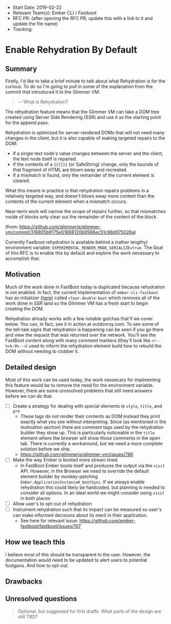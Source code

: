- Start Date: 2019-02-22
- Relevant Team(s): Ember CLI / Fastboot
- RFC PR: (after opening the RFC PR, update this with a link to it and update the file name)
- Tracking:

# Enable Rehydration By Default

## Summary

Firstly, I'd like to take a brief minute to talk about what Rehydration is for the curious.  To do so I'm going to pull in some of the explanation from the commit that introduced it to the Glimmer VM:

> -- What is Rehydration?

The rehydration feature means that the Glimmer VM can take a DOM tree
created using Server Side Rendering (SSR) and use it as the starting
point for the append pass.

Rehydration is optimized for server-rendered DOMs that will not need
many changes in the client, but it is also capable of making targeted
repairs to the DOM:

- if a single text node's value changes between the server and the
  client, the text node itself is repaired.
- if the contents of a `{{{}}}` (or SafeString) change, only the
  bounds of that fragment of HTML are blown away and recreated.
- if a mismatch is found, only the remainder of the current element
  is cleared.

What this means in practice is that rehydration repairs problems
in a relatively targeted way, and doesn't blows away more content
than the contents of the current element when a mismatch occurs.

Near-term work will narrow the scope of repairs further, so that
mismatches inside of blocks only clear out the remainder of the
content of the block.

(from: https://github.com/glimmerjs/glimmer-vm/commit/316805b9175e01698120b9566ec51c88d075026a)

Currently Fastboot rehydration is available behind a (rather lengthy) environment variable: `EXPERIMENTAL_RENDER_MODE_SERIALIZE=true`.  The Goal of this RFC is to enable this by default and explore the work necessary to accomplish that.

## Motivation

Much of the work done in FastBoot today is duplicated because rehydration is not enabled.  In fact, the current implementation of `ember-cli-fastboot` has an initializer ([here](https://github.com/ember-fastboot/ember-cli-fastboot/blob/master/addon/instance-initializers/clear-double-boot.js)) called `clear-double-boot` which removes all of the work done in SSR land so the Glimmer VM has a fresh start to begin creating the DOM.

Rehydration already works with a few notable gotchas that'll we cover below.  You can, in fact, see it in action at  outdoorsy.com.  To see some of the tell-tale signs that rehydration is happening can be seen if you go there and view the request that was returned over the network.  You'll see the FastBoot content along with many comment markers (they'll look like `<!--%+b:9%-->`) used to inform the rehydration element build how to rebuild the DOM without needing to clobber it.

## Detailed design

Most of this work can be used today, the work nessecary for implmenting this feature would be to remove the need for the environment variable.  However, there are some unresolved problems that still need answers before we can do that.

- [ ] Create a strategy for dealing with special elements ie `style`, `title`, and `pre`
    - These tags do not render their contents as DOM instead they print exactly what you see without interpreting.  Since (as mentioned in the motivation section) there are comment tags used by the rehydration builder they show up.  This is particularly noticeable in the `title` element where the browser will show those comments in the open tab.  There is currently a workaround, but we need a more complete solution before we ship.
    - https://github.com/glimmerjs/glimmer-vm/issues/796
- [ ] Make the way Ember is booted more stream lined.
    - In FastBoot Ember boots itself and produces the output via the `visit` API.  However, in the Browser we need to override the default element builder by monkey-patching `Ember.ApplicationInstance#_bootSync`.  If we always enable rehydration this could likely be hardcoded, but planning is needed to consider all options.  In an ideal world we might consider using `visit` in both places
- [ ] Allow user's to opt-out of rehydration
- [ ] Instrument rehydration such that its impact can be measured so user's can make informed decisions about its merit in their application.
    - See here for relevant issue: https://github.com/ember-fastboot/fastboot/issues/107

## How we teach this

I believe most of this should be transparent to the user.  However, the documentation would need to be updated to alert users to potential footguns.  And how to opt-out.

## Drawbacks


## Unresolved questions

> Optional, but suggested for first drafts. What parts of the design are still
TBD?
